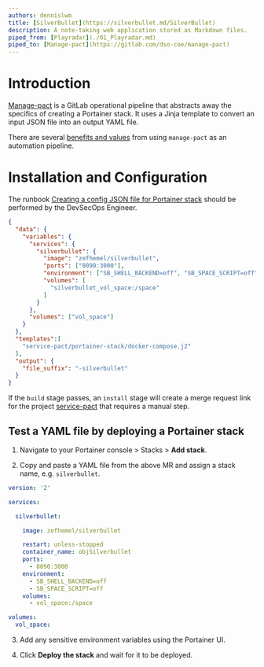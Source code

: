 ```yaml
---
authors: dennislwm
title: [SilverBullet](https://silverbullet.md/SilverBullet)
description: A note-taking web application stored as Markdown files.
piped_from: [Playradar](./01_Playradar.md)
piped_to: [Manage-pact](https://gitlab.com/dso-coe/manage-pact)
---
```


# Introduction

[Manage-pact](https://gitlab.com/dso-coe/manage-pact) is a GitLab operational pipeline that abstracts away the specifics of creating a Portainer stack. It uses a Jinja template to convert an input JSON file into an output YAML file.

There are several [benefits and values](https://gitlab.com/dso-coe/manage-pact#21-benefits-and-values) from using `manage-pact` as an automation pipeline.

# Installation and Configuration

The runbook [Creating a config JSON file for Portainer stack](https://gitlab.com/dso-coe/manage-pact#61-creating-a-config-json-file-for-portainer-stack) should be performed by the DevSecOps Engineer.

```json
{
  "data": {
    "variables": {
      "services": {
        "silverbullet": {
          "image": "zefhemel/silverbullet",
          "ports": ["8090:3000"],
          "environment": ["SB_SHELL_BACKEND=off", "SB_SPACE_SCRIPT=off"],
          "volumes": [
            "silverbullet_vol_space:/space"
          ]
        }
      },
      "volumes": ["vol_space"]
    }
  },
  "templates":[
    "service-pact/portainer-stack/docker-compose.j2"
  ],
  "output": {
    "file_suffix": "-silverbullet"
  }
}
```

If the `build` stage passes, an `install` stage will create a merge request link for the project [service-pact](https://gitlab.com/dso-coe/service-pact) that requires a manual step.

## Test a YAML file by deploying a Portainer stack

1. Navigate to your Portainer console > Stacks > **Add stack**.

2. Copy and paste a YAML file from the above MR and assign a stack name, e.g. `silverbullet`.

```yml
version: '2'

services:

  silverbullet:

    image: zefhemel/silverbullet

    restart: unless-stopped
    container_name: objSilverbullet
    ports:
      - 8090:3000
    environment:
      - SB_SHELL_BACKEND=off
      - SB_SPACE_SCRIPT=off
    volumes:
      - vol_space:/space

volumes:
  vol_space:
```

3. Add any sensitive environment variables using the Portainer UI.

4. Click **Deploy the stack** and wait for it to be deployed.
